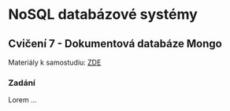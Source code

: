 # NoSQL databázové systémy

## Cvičení 7 - Dokumentová databáze Mongo

Materiály k samostudiu: [ZDE](https://github.com/pavelberanek91/UJEP/tree/main/NSQL/Cvičen%C3%AD%207/Materiály)

### Zadání

Lorem ...

